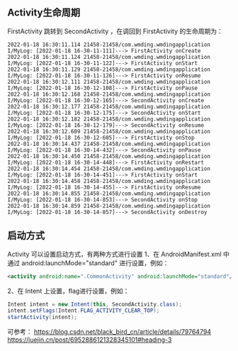 ## Activity生命周期
FirstActivity 跳转到 SecondActivity ，在调回到 FirstActivity 的生命周期为：
```shell
2022-01-18 16:30:11.114 21458-21458/com.wmding.wmdingapplication I/MyLog: [2022-01-18 16-30-11-111]---> FirstActivity onCreate
2022-01-18 16:30:11.124 21458-21458/com.wmding.wmdingapplication I/MyLog: [2022-01-18 16-30-11-122]---> FirstActivity onStart
2022-01-18 16:30:11.129 21458-21458/com.wmding.wmdingapplication I/MyLog: [2022-01-18 16-30-11-126]---> FirstActivity onResume
2022-01-18 16:30:12.111 21458-21458/com.wmding.wmdingapplication I/MyLog: [2022-01-18 16-30-12-108]---> FirstActivity onPause
2022-01-18 16:30:12.168 21458-21458/com.wmding.wmdingapplication I/MyLog: [2022-01-18 16-30-12-165]---> SecondActivity onCreate
2022-01-18 16:30:12.177 21458-21458/com.wmding.wmdingapplication I/MyLog: [2022-01-18 16-30-12-175]---> SecondActivity onStart
2022-01-18 16:30:12.182 21458-21458/com.wmding.wmdingapplication I/MyLog: [2022-01-18 16-30-12-179]---> SecondActivity onResume
2022-01-18 16:30:12.609 21458-21458/com.wmding.wmdingapplication I/MyLog: [2022-01-18 16-30-12-605]---> FirstActivity onStop
2022-01-18 16:30:14.437 21458-21458/com.wmding.wmdingapplication I/MyLog: [2022-01-18 16-30-14-432]---> SecondActivity onPause
2022-01-18 16:30:14.450 21458-21458/com.wmding.wmdingapplication I/MyLog: [2022-01-18 16-30-14-448]---> FirstActivity onRestart
2022-01-18 16:30:14.454 21458-21458/com.wmding.wmdingapplication I/MyLog: [2022-01-18 16-30-14-451]---> FirstActivity onStart
2022-01-18 16:30:14.458 21458-21458/com.wmding.wmdingapplication I/MyLog: [2022-01-18 16-30-14-455]---> FirstActivity onResume
2022-01-18 16:30:14.855 21458-21458/com.wmding.wmdingapplication I/MyLog: [2022-01-18 16-30-14-853]---> SecondActivity onStop
2022-01-18 16:30:14.859 21458-21458/com.wmding.wmdingapplication I/MyLog: [2022-01-18 16-30-14-857]---> SecondActivity onDestroy
```


## 启动方式
Activity 可以设置启动方式，有两种方式进行设置
1、在 AndroidManifest.xml 中通过 android:launchMode="standard" 进行设置，例如：
```xml
<activity android:name=".CommonActivity" android:launchMode="standard"/>
```

2、在 Intent 上设置，flag进行设置，例如：
```java
Intent intent = new Intent(this, SecondActivity.class);
intent.setFlags(Intent.FLAG_ACTIVITY_CLEAR_TOP);
startActivity(intent);
```

可参考：
https://blog.csdn.net/black_bird_cn/article/details/79764794
https://juejin.cn/post/6952886121328345101#heading-3

